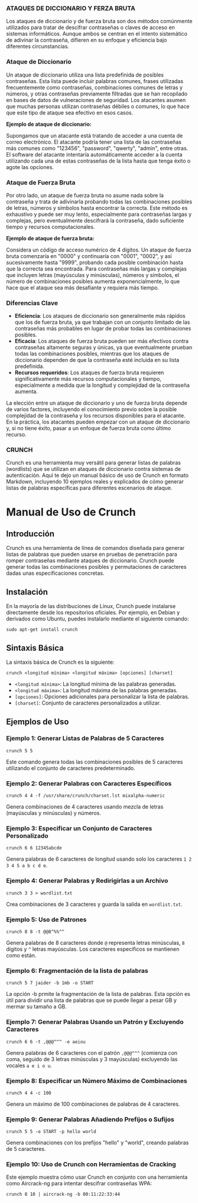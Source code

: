 ###                                                          ATAQUES DE DICCIONARIO Y FERZA BRUTA

Los ataques de diccionario y de fuerza bruta son dos métodos comúnmente utilizados para tratar de descifrar contraseñas o claves de acceso en sistemas informáticos. Aunque ambos se centran en el intento sistemático de adivinar la contraseña, difieren en su enfoque y eficiencia bajo diferentes circunstancias.

### Ataque de Diccionario

Un ataque de diccionario utiliza una lista predefinida de posibles contraseñas. Esta lista puede incluir palabras comunes, frases utilizadas frecuentemente como contraseñas, combinaciones comunes de letras y números, y otras contraseñas previamente filtradas que se han recopilado en bases de datos de vulneraciones de seguridad. Los atacantes asumen que muchas personas utilizan contraseñas débiles o comunes, lo que hace que este tipo de ataque sea efectivo en esos casos.

**Ejemplo de ataque de diccionario:**

Supongamos que un atacante está tratando de acceder a una cuenta de correo electrónico. El atacante podría tener una lista de las contraseñas más comunes como "123456", "password", "qwerty", "admin", entre otras. El software del atacante intentaría automáticamente acceder a la cuenta utilizando cada una de estas contraseñas de la lista hasta que tenga éxito o agote las opciones.

### Ataque de Fuerza Bruta

Por otro lado, un ataque de fuerza bruta no asume nada sobre la contraseña y trata de adivinarla probando todas las combinaciones posibles de letras, números y símbolos hasta encontrar la correcta. Este método es exhaustivo y puede ser muy lento, especialmente para contraseñas largas y complejas, pero eventualmente descifrará la contraseña, dado suficiente tiempo y recursos computacionales.

**Ejemplo de ataque de fuerza bruta:**

Considera un código de acceso numérico de 4 dígitos. Un ataque de fuerza bruta comenzaría en "0000" y continuaría con "0001", "0002", y así sucesivamente hasta "9999", probando cada posible combinación hasta que la correcta sea encontrada. Para contraseñas más largas y complejas que incluyen letras (mayúsculas y minúsculas), números y símbolos, el número de combinaciones posibles aumenta exponencialmente, lo que hace que el ataque sea más desafiante y requiera más tiempo.

### Diferencias Clave

- **Eficiencia**: Los ataques de diccionario son generalmente más rápidos que los de fuerza bruta, ya que trabajan con un conjunto limitado de las contraseñas más probables en lugar de probar todas las combinaciones posibles.
- **Eficacia**: Los ataques de fuerza bruta pueden ser más efectivos contra contraseñas altamente seguras y únicas, ya que eventualmente prueban todas las combinaciones posibles, mientras que los ataques de diccionario dependen de que la contraseña esté incluida en su lista predefinida.
- **Recursos requeridos**: Los ataques de fuerza bruta requieren significativamente más recursos computacionales y tiempo, especialmente a medida que la longitud y complejidad de la contraseña aumenta.

La elección entre un ataque de diccionario y uno de fuerza bruta depende de varios factores, incluyendo el conocimiento previo sobre la posible complejidad de la contraseña y los recursos disponibles para el atacante. En la práctica, los atacantes pueden empezar con un ataque de diccionario y, si no tiene éxito, pasar a un enfoque de fuerza bruta como último recurso.


### CRUNCH

Crunch es una herramienta muy versátil para generar listas de palabras (wordlists) que se utilizan en ataques de diccionario contra sistemas de autenticación. Aquí te dejo un manual básico de uso de Crunch en formato Markdown, incluyendo 10 ejemplos reales y explicados de cómo generar listas de palabras específicas para diferentes escenarios de ataque.

# Manual de Uso de Crunch

## Introducción

Crunch es una herramienta de línea de comandos diseñada para generar listas de palabras que pueden usarse en pruebas de penetración para romper contraseñas mediante ataques de diccionario. Crunch puede generar todas las combinaciones posibles y permutaciones de caracteres dadas unas especificaciones concretas.

## Instalación

En la mayoría de las distribuciones de Linux, Crunch puede instalarse directamente desde los repositorios oficiales. Por ejemplo, en Debian y derivados como Ubuntu, puedes instalarlo mediante el siguiente comando:

```
sudo apt-get install crunch
```

## Sintaxis Básica

La sintaxis básica de Crunch es la siguiente:

```
crunch <longitud mínima> <longitud máxima> [opciones] [charset]
```

- `<longitud mínima>`: La longitud mínima de las palabras generadas.
- `<longitud máxima>`: La longitud máxima de las palabras generadas.
- `[opciones]`: Opciones adicionales para personalizar la lista de palabras.
- `[charset]`: Conjunto de caracteres personalizados a utilizar.

## Ejemplos de Uso

### Ejemplo 1: Generar Listas de Palabras de 5 Caracteres

```
crunch 5 5
```

Este comando genera todas las combinaciones posibles de 5 caracteres utilizando el conjunto de caracteres predeterminado.

### Ejemplo 2: Generar Palabras con Caracteres Específicos

```
crunch 4 4 -f /usr/share/crunch/charset.lst mixalpha-numeric
```

Genera combinaciones de 4 caracteres usando mezcla de letras (mayúsculas y minúsculas) y números.

### Ejemplo 3: Especificar un Conjunto de Caracteres Personalizado

```
crunch 6 6 12345abcde
```

Genera palabras de 6 caracteres de longitud usando solo los caracteres `1 2 3 4 5 a b c d e`.

### Ejemplo 4: Generar Palabras y Redirigirlas a un Archivo

```
crunch 3 3 > wordlist.txt
```

Crea combinaciones de 3 caracteres y guarda la salida en `wordlist.txt`.

### Ejemplo 5: Uso de Patrones

```
crunch 8 8 -t @@8^%%^^
```

Genera palabras de 8 caracteres donde `@` representa letras minúsculas, `8` dígitos y `^` letras mayúsculas. Los caracteres específicos se mantienen como están.

### Ejemplo 6: Fragmentación de la lista de palabras

```
crunch 5 7 jaider -b 1mb -o START
```
La opción -b prmite  la fragmentación de la lista de palabras. Esta opción es útil para dividir una lista de palabras que se puede llegar a pesar GB y mermar su tamaño a GB.

### Ejemplo 7: Generar Palabras Usando un Patrón y Excluyendo Caracteres

```
crunch 6 6 -t ,@@@^^^ -e aeiou
```

Genera palabras de 6 caracteres con el patrón `,@@@^^^` (comienza con coma, seguido de 3 letras minúsculas y 3 mayúsculas) excluyendo las vocales `a e i o u`.

### Ejemplo 8: Especificar un Número Máximo de Combinaciones

```
crunch 4 4 -c 100
```

Genera un máximo de 100 combinaciones de palabras de 4 caracteres.

### Ejemplo 9: Generar Palabras Añadiendo Prefijos o Sufijos

```
crunch 5 5 -o START -p hello world
```

Genera combinaciones con los prefijos "hello" y "world", creando palabras de 5 caracteres.

### Ejemplo 10: Uso de Crunch con Herramientas de Cracking

Este ejemplo muestra cómo usar Crunch en conjunto con una herramienta como Aircrack-ng para intentar descifrar contraseñas WPA:

```
crunch 8 10 | aircrack-ng -b 00:11:22:33:44
